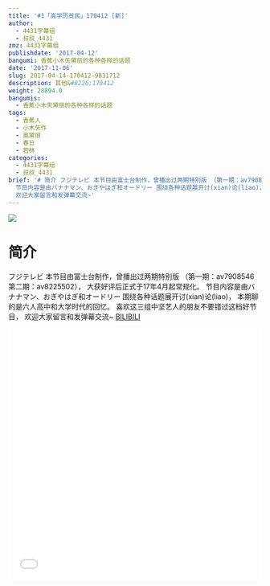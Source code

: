```yaml
---
title: '#1「高学历贫民」170412 [新]'
author:
  - 4431字幕组
  - 叔叔_4431
zmz: 4431字幕组
publishdate: '2017-04-12'
bangumi: 香蕉小木矢黛丽的各种各样的话题
date: '2017-11-06'
slug: 2017-04-14-170412-9831712
description: 其他&#8226;170412
weight: 28894.0
bangumis:
  - 香蕉小木矢黛丽的各种各样的话题
tags:
  - 香蕉人
  - 小木矢作
  - 奥黛丽
  - 春日
  - 若林
categories:
  - 4431字幕组
  - 叔叔_4431
brief: '# 简介 フジテレビ 本节目由富士台制作，曾播出过两期特别版 （第一期：av7908546 第二期：av8225502）， 大获好评后正式于17年4月起常规化。
  节目内容是由バナナマン、おぎやはぎ和オードリー 围绕各种话题展开讨(xian)论(liao)， 本期聊的是六人高中和大学时代的回忆。 喜欢这三组中坚艺人的朋友不要错过这档好节目，
  欢迎大家留言和发弹幕交流~'
---
```

![](https://i.imgur.com/CmJk70k.png)
# 简介  
フジテレビ
本节目由富士台制作，曾播出过两期特别版
（第一期：av7908546 第二期：av8225502），
大获好评后正式于17年4月起常规化。
节目内容是由バナナマン、おぎやはぎ和オードリー
围绕各种话题展开讨(xian)论(liao)，
本期聊的是六人高中和大学时代的回忆。
喜欢这三组中坚艺人的朋友不要错过这档好节目，
欢迎大家留言和发弹幕交流~
  [BILIBILI](https://www.bilibili.com/video/av9831712/)

  <iframe src="//www.bilibili.com/blackboard/player.html?aid=9831712" width="100%" height="500" frameborder="0" allowfullscreen="allowfullscreen"></iframe>
